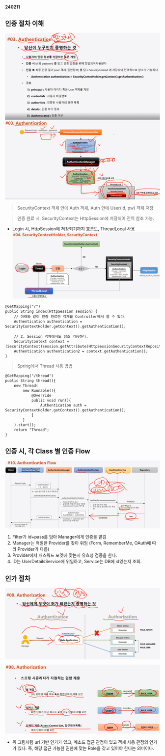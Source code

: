 #### 240211

## 인증 절차 이해

![Alt Text](./img/240211_1.png)
![Alt Text](./img/240211_2.png)

> SecurityContext 객체 안에 Auth 객체, Auth 안에 User(id, pw) 객체 저장

> 인증 완료 시, SecurityContext는 HttpSession에 저장되어 전역 참조 가능.

- Login 시, HttpSession에 저장되기까지 흐름도, ThreadLocal 사용
![Alt Text](./img/240211_3.png)

```
@GetMapping("/")
public String index(HttpSession session) {
    // 아래와 같이 인증 완료한 객체를 Controller에서 쓸 수 있다.
    Authentication authentication = SecurityContextHolder.getContext().getAuthentication();

    // 2. Session 객체에서도 참조 가능하다.
    SecurityContext context = (SecurityContext)session.getAttribute(HttpSessionSecurityContextRepository.SPRING_SECURITY_CONTEXT_KEY);
    Authentication authentication2 = context.getAuthentication();
}
```

> Spring에서 Thread 사용 방법

```
@GetMapping("/thread")
public String thread(){
    new Thread(
        new Runnable(){
            @Override
            public void run(){
                Authentication auth = SecurityContextHolder.getContext().getAuthentication();
            }
        }
    ).start();
    return "Thread"; 
}
```

## 인증 시, 각 Class 별 인증 Flow

![Alt Text](./img/240211_4.png)

1. Filter가 id+pass를 담아 Manager에게 인증을 맡김
2. Manager는 적절한 Provider를 찾아 위임 (Form, RememberMe, OAuth에 따라 Provider가 다름)
3. Provider에서 패스워드 포멧에 맞는지 유효성 검증을 한다.
4. ID는 UserDetailsService에 위임하고, Service는 DB에 id있는지 조회.

## 인가 절차

![Alt Text](./img/240211_5.png)

![Alt Text](./img/240211_6.png)

 - 위 그림처럼 url 기반 인가가 있고, 메소드 접근 관점이 있고 객체 사용 관점의 인가가 있다. 즉, 해당 접근 가능한 권한에 맞는 Role을 갖고 있어야 한다는 의미이다.